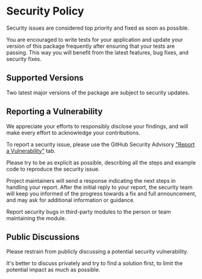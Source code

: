 # Security Policy

Security issues are considered top priority and fixed as soon as possible.

You are encouraged to write tests for your application and update your version of this package frequently after ensuring that your tests are passing. This way you will benefit from the latest features, bug fixes, and security fixes.

## Supported Versions

Two latest major versions of the package are subject to security updates.

## Reporting a Vulnerability

We appreciate your efforts to responsibly disclose your findings, and will make every effort to acknowledge your contributions.

To report a security issue, please use the GitHub Security Advisory ["Report a Vulnerability"](https://github.com/makukha/date62/security/advisories/new) tab.

Please try to be as explicit as possible, describing all the steps and example code to reproduce the security issue.

Project maintainers will send a response indicating the next steps in handling your report. After the initial reply to your report, the security team will keep you informed of the progress towards a fix and full announcement, and may ask for additional information or guidance.

Report security bugs in third-party modules to the person or team maintaining the module.

## Public Discussions

Please restrain from publicly discussing a potential security vulnerability.

It's better to discuss privately and try to find a solution first, to limit the potential impact as much as possible.
